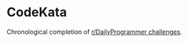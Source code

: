 # CodeKata
Chronological completion of [r/DailyProgrammer challenges](http://www.reddit.com/r/dailyprogrammer/wiki/challenges).

